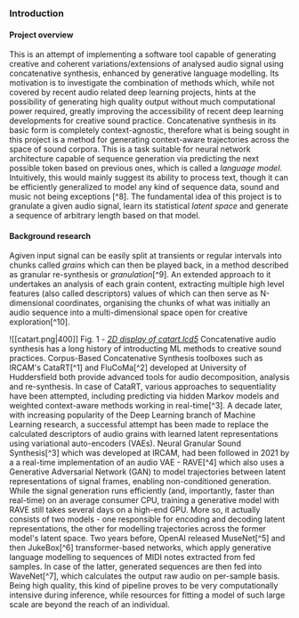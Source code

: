 ### Introduction
#### Project overview
This is an attempt of implementing a software tool capable of generating creative and coherent variations/extensions of analysed audio signal using concatenative synthesis, enhanced by generative language modelling.
Its motivation is to investigate the combination of methods which, while not covered by recent audio related deep learning projects, hints at the possibility of generating high quality output without much computational power required, greatly improving the accessibility of recent deep learning developments for creative sound practice. 
Concatenative synthesis in its basic form is completely context-agnostic, therefore what is being sought in this project is a method for generating context-aware trajectories across the space of sound corpora. 
This is a task suitable for neural network architecture capable of sequence generation via predicting the next possible token based on previous ones, which is called a *language model*. Intuitively, this would mainly suggest its ability to process text, though it can be efficiently generalized to model any kind of sequence data, sound and music not being exceptions [^8].
The fundamental idea of this project is to granulate a given audio signal, learn its statistical *latent space* and generate a sequence of arbitrary length based on that model.
#### Background research
Agiven input signal can be easily split at transients or regular intervals into chunks called *grains* which can then be played back, in a method described as granular re-synthesis or *granulation*[^9]. An extended approach to it undertakes an analysis of each grain content, extracting multiple high level features (also called descriptors) values of which can then serve as N-dimensional coordinates, organising the chunks of what was initially an audio sequence into a multi-dimensional space open for creative exploration[^10].

![[catart.png|400]] 
Fig. 1 - [*2D display of catart.lcd5*](http://catart.concatenative.net/)
Concatenative audio synthesis has a long history of introducting ML methods to creative sound practices. Corpus-Based Concatenative Synthesis toolboxes such as IRCAM's CataRT[^1] and FluCoMa[^2] developed at University of Huddersfield both provide advanced tools for audio decomposition, analysis and re-synthesis. In case of CataRT, various approaches to sequentiality have been attempted, including predicting via hidden Markov models and weighted context-aware methods working in real-time[^3]. A decade later, with increasing popularity of the Deep Learning branch of Machine Learning research, a successful attempt has been made to replace the calculated descriptors of audio grains with learned latent representations using variational auto-encoders (VAEs). Neural Granular Sound Synthesis[^3] which was developed at IRCAM, had been followed in 2021 by a a real-time implementation of an audio VAE - RAVE[^4] which also uses a Generative Adversarial Network (GAN) to model trajectories between latent representations of signal frames, enabling non-conditioned generation. While the signal generation runs efficiently (and, importantly, faster than real-time) on an average consumer CPU, training a generative model with RAVE still takes several days on a high-end GPU. More so, it actually consists of two models - one responsible for encoding and decoding latent representations, the other for modelling trajectories across the former model's latent space.
Two years before, OpenAI released MuseNet[^5] and then JukeBox[^6] transformer-based networks, which apply generative language modelling to sequences of MIDI notes extracted from fed samples. In case of the latter, generated sequences are then fed into WaveNet[^7], which calculates the output raw audio on per-sample basis. Being high quality, this kind of pipeline proves to be very computationally intensive during inference, while resources for fitting a model of such large scale are beyond the reach of an individual. 